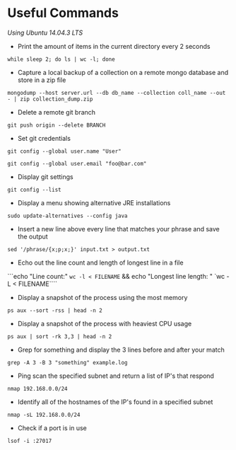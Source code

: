 # Useful Commands

_Using Ubuntu 14.04.3 LTS_

* Print the amount of items in the current directory every 2 seconds

```while sleep 2; do ls | wc -l; done```

* Capture a local backup of a collection on a remote mongo database and store in a zip file

```mongodump --host server.url --db db_name --collection coll_name --out - | zip collection_dump.zip```

* Delete a remote git branch

```git push origin --delete BRANCH```

* Set git credentials

```git config --global user.name "User"```

```git config --global user.email "foo@bar.com"```

* Display git settings

```git config --list```

* Display a menu showing alternative JRE installations

```sudo update-alternatives --config java```

* Insert a new line above every line that matches your phrase and save the output

```sed '/phrase/{x;p;x;}' input.txt > output.txt```

* Echo out the line count and length of longest line in a file

```echo "Line count:" `wc -l < FILENAME` && echo "Longest line length: " `wc -L < FILENAME````

* Display a snapshot of the process using the most memory

```ps aux --sort -rss | head -n 2```

* Display a snapshot of the process with heaviest CPU usage

```ps aux | sort -rk 3,3 | head -n 2```

* Grep for something and display the 3 lines before and after your match

```grep -A 3 -B 3 "something" example.log```

* Ping scan the specified subnet and return a list of IP's that respond

```nmap 192.168.0.0/24```

* Identify all of the hostnames of the IP's found in a specified subnet

```nmap -sL 192.168.0.0/24```

* Check if a port is in use

```lsof -i :27017```
